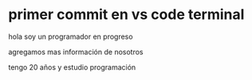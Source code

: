 # primer commit en vs code terminal
hola soy un programador en progreso

agregamos mas información de nosotros 

tengo 20 años y estudio programación 
